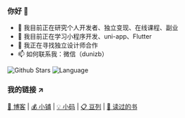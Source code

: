 ### 你好 👋

- 🔭 我目前正在研究个人开发者、独立变现、在线课程、副业
- 🌱 我目前正在学习小程序开发、uni-app、Flutter
- 👯 我正在寻找独立设计师合作
- 📫 如何联系我：微信（dunizb）

![Github Stars](https://github-readme-stats.vercel.app/api?username=dunizb&show_icons=true&hide=contribs)
![Language](https://github-readme-stats.vercel.app/api/top-langs/?username=dunizb&layout=compact)

### 我的链接 ↗

[🔴 博客](https://zhangbing.site) | [💰 小铺](https://store.zhangbing.site) | [💡 小码](https://store.zhangbing.site) | [📋 豆列](https://www.douban.com/people/dunish/doulists/all) | [:book: 读过的书](https://book.douban.com/people/dunish/collect)

